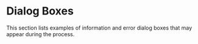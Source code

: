 # Dialog Boxes

This section lists examples of information and error dialog boxes that may appear during the process.
